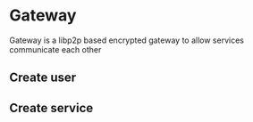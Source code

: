 # Gateway

Gateway is a libp2p based encrypted gateway to allow services communicate each other

## Create user

## Create service
